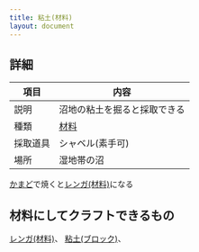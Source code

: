 ```yaml
---
title: 粘土(材料)
layout: document
---
```

## 詳細

|項目|内容|
|---|---|
|説明|沼地の粘土を掘ると採取できる|
|種類|[材料](材料)|
|採取道具|シャベル(素手可)|
|場所|湿地帯の沼|

[かまど](かまど)で焼くと[レンガ(材料)](レンガ(材料))になる

## 材料にしてクラフトできるもの

[レンガ(材料)](レンガ(材料))、
[粘土(ブロック)](粘土(ブロック))、
